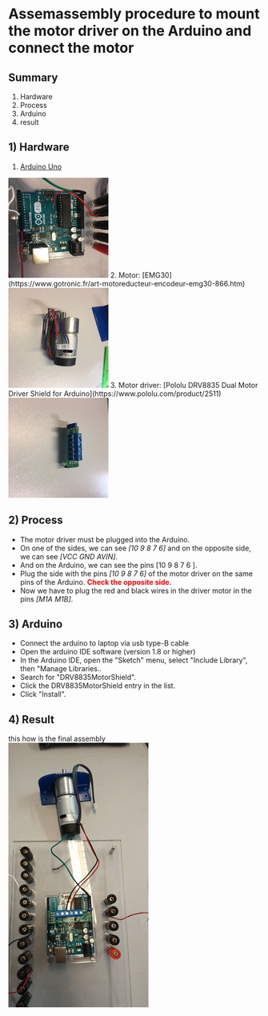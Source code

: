 # Assemassembly procedure to mount the motor driver on the Arduino and connect the motor

## Summary
1. Hardware
2. Process
3. Arduino
4. result

## 1) Hardware
1. [Arduino Uno](https://store.arduino.cc/)<br />
<img src="./arduino.jpg" width="200px" height="200px" />
2. Motor: [EMG30](https://www.gotronic.fr/art-motoreducteur-encodeur-emg30-866.htm)<br />
<img src="../assembly motor/picture/piece_motor.jpg" width="200px" height="200px" />
3. Motor driver: [Pololu DRV8835 Dual Motor Driver Shield for Arduino](https://www.pololu.com/product/2511)<br />
<img src="./motor driver.jpg" width="200px" height="200px" />

## 2) Process
- The motor driver must be plugged into the Arduino.
- On one of the sides, we can see *[10 9 8 7 6]* and on the opposite side, we can see *[VCC GND AVIN]*.
- And on the Arduino, we can see the pins [10 9 8 7 6 ].
- Plug the side with the pins *[10 9 8 7 6]* of the motor driver on the same pins of the Arduino.
<span style="color:red">**Check the opposite side.**</span>
- Now we have to plug the red and black wires in the driver motor in the pins *[M1A M1B]*.

## 3) Arduino
- Connect the arduino to laptop via usb type-B cable
- Open the arduino IDE software (version 1.8 or higher)
- In the Arduino IDE, open the "Sketch" menu, select "Include Library", then "Manage Libraries..
- Search for "DRV8835MotorShield".
- Click the DRV8835MotorShield entry in the list.
- Click "Install".


## 4) Result
this how is the final assembly<br />
<img src="./final.jpg" />